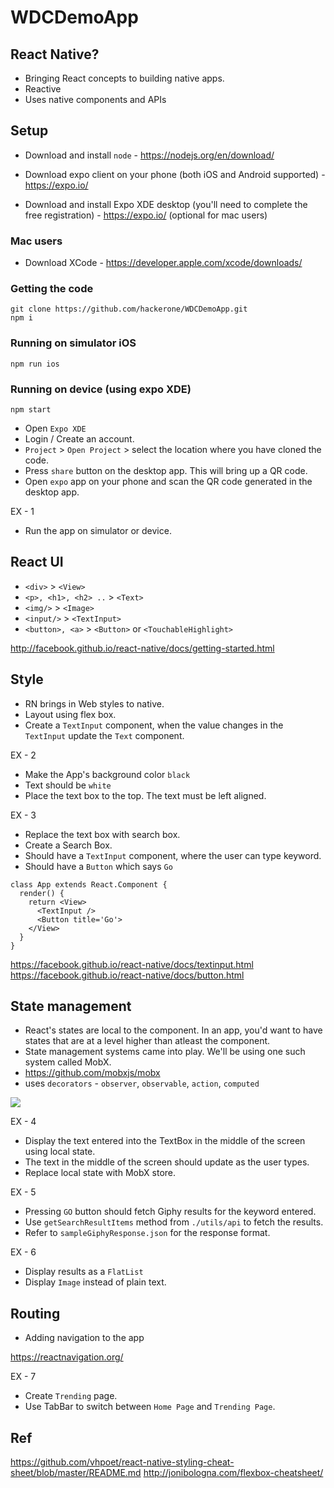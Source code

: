 # WDCDemoApp

## React Native?

- Bringing React concepts to building native apps.
- Reactive
- Uses native components and APIs

## Setup
- Download and install `node` - https://nodejs.org/en/download/

- Download expo client on your phone (both iOS and Android supported) - https://expo.io/

- Download and install Expo XDE desktop (you'll need to complete the free registration) - https://expo.io/ (optional for mac users)

### Mac users
- Download XCode - https://developer.apple.com/xcode/downloads/

### Getting the code
```
git clone https://github.com/hackerone/WDCDemoApp.git
npm i
```

### Running on simulator iOS
```
npm run ios
```

### Running on device (using expo XDE)
```
npm start
```

- Open `Expo XDE`
- Login / Create an account.
- `Project` > `Open Project` > select the location where you have cloned the code.
- Press `share` button on the desktop app. This will bring up a QR code.
- Open `expo` app on your phone and scan the QR code generated in the desktop app.

EX - 1
- Run the app on simulator or device.


## React UI

- `<div>` > `<View>`
- `<p>, <h1>, <h2> ..` > `<Text>`
- `<img/>` > `<Image>`
- `<input/>` > `<TextInput>`
- `<button>, <a>` > `<Button>` or `<TouchableHighlight>`

http://facebook.github.io/react-native/docs/getting-started.html

## Style
- RN brings in Web styles to native.
- Layout using flex box.
- Create a `TextInput` component, when the value changes in the `TextInput` update the `Text` component.

EX - 2
- Make the App's background color `black`
- Text should be `white`
- Place the text box to the top. The text must be left aligned.

EX - 3
- Replace the text box with search box.
- Create a Search Box. 
- Should have a `TextInput` component, where the user can type keyword.
- Should have a `Button` which says `Go`

```
class App extends React.Component {
  render() {
    return <View>
      <TextInput />
      <Button title='Go'>
    </View>
  }
}
```

https://facebook.github.io/react-native/docs/textinput.html
https://facebook.github.io/react-native/docs/button.html

## State management
- React's states are local to the component. In an app, you'd want to have states that are at a level higher than atleast the component.
- State management systems came into play. We'll be using one such system called MobX.
- https://github.com/mobxjs/mobx
- uses `decorators` - `observer`, `observable`, `action`, `computed`
<img src='https://raw.githubusercontent.com/mobxjs/mobx/master/docs/flow.png'/>

EX - 4
- Display the text entered into the TextBox in the middle of the screen using local state.
- The text in the middle of the screen should update as the user types.
- Replace local state with MobX store.

EX - 5
- Pressing `GO` button should fetch Giphy results for the keyword entered.
- Use `getSearchResultItems` method from `./utils/api` to fetch the results.
- Refer to `sampleGiphyResponse.json` for the response format.

EX - 6
- Display results as a `FlatList`
- Display `Image` instead of plain text.

## Routing
- Adding navigation to the app

https://reactnavigation.org/

EX - 7
- Create `Trending` page.
- Use TabBar to switch between `Home Page` and `Trending Page`.

## Ref
https://github.com/vhpoet/react-native-styling-cheat-sheet/blob/master/README.md
http://jonibologna.com/flexbox-cheatsheet/
